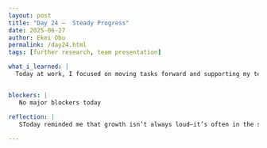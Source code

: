 ```yaml
---
layout: post
title: "Day 24 –  Steady Progress"
date: 2025-06-27
author: Ekei Obu 
permalink: /day24.html
tags: [further research, team presentation]

what_i_learned: |
  Today at work, I focused on moving tasks forward and supporting my team. We collaborated on upcoming deliverables, and I learned how better communication can solve small issues before they grow. Even in the routine, I’m       reminded that every task adds up to something bigger. Excited to keep building on today’s momentum.


blockers: |
   No major blockers today

reflection: |
   SToday reminded me that growth isn’t always loud—it’s often in the small moments. A simple miscommunication helped me improve how I organize my tasks and communicate with others. I’m learning to be more proactive, more        clear, and more patient. Every challenge really is a chance to sharpen my skills.
   
---
```


